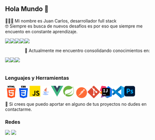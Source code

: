 ## Hola Mundo 👋
  👨🏽‍💻 Mi nombre es Juan Carlos, desarrollador full stack 
  <br>
  🤓 Siempre es busca de nuevos desafios es por eso que siempre me encuento en constante aprendizaje.
   
  
 ⠀⠀<img height="40" align="left" src="https://media.giphy.com/media/ie22ZfuaW35JnAlLXU/giphy.gif">
 <img height="40" align="left" src="https://media.giphy.com/media/ie22ZfuaW35JnAlLXU/giphy.gif">⠀
 <img height="40" align="left" src="https://media.giphy.com/media/ie22ZfuaW35JnAlLXU/giphy.gif">⠀
 <img height="40" align="left" src="https://media.giphy.com/media/ie22ZfuaW35JnAlLXU/giphy.gif">⠀⠀⠀⠀⠀⠀⠀⠀⠀⠀⠀⠀⠀⠀<img src="https://media.giphy.com/media/oGb5zFRuwGoc8/giphy.gif" align="left" width="90px"/>
 
 🧠 Actualmente me encuentro consolidando conocimientos en:
  
  <img height="25" align="left" src="https://img.shields.io/badge/React-20232A?style=for-the-badge&logo=react&logoColor=61DAFB">
  <img height="25" align="left" src="https://img.shields.io/badge/Vue.js-35495E?style=for-the-badge&logo=vue.js&logoColor=4FC08D">
  <img height="25" align="left" src="https://img.shields.io/badge/Bootstrap-563D7C?style=for-the-badge&logo=bootstrap&logoColor=white">
  
  <br>
  
  <br>
  
 ### Lenguajes y Herramientas
<img height="40" align="left" src="https://github.com/juancarlos2v/juancarlos2v/blob/2d3276d21141b75c45b22a19184d78efd46d994e/iconos/html-5.png">
<img height="40" align="left" src="https://github.com/juancarlos2v/juancarlos2v/blob/2d3276d21141b75c45b22a19184d78efd46d994e/iconos/css-3.png">
<img height="35" align="left" src="https://github.com/juancarlos2v/juancarlos2v/blob/2d3276d21141b75c45b22a19184d78efd46d994e/iconos/js.png">
<img height="35" align="left" src="https://github.com/juancarlos2v/juancarlos2v/blob/2d3276d21141b75c45b22a19184d78efd46d994e/iconos/java.png">
<img height="35" align="left" src="https://github.com/juancarlos2v/juancarlos2v/blob/2d3276d21141b75c45b22a19184d78efd46d994e/iconos/vue.png">
<img height="35" align="left" src="https://github.com/juancarlos2v/juancarlos2v/blob/2d3276d21141b75c45b22a19184d78efd46d994e/iconos/spring.png">
<img height="45" align="left" src="https://github.com/juancarlos2v/juancarlos2v/blob/eed0f48c875758c2b6e04e13b1cacc5f1645f8a4/iconos/postman.svg">
<img height="40" align="left" src="https://github.com/juancarlos2v/juancarlos2v/blob/84d56893dd963085b3fe2adb598c3191f4abae0b/iconos/git.png">
<img height="40" align="left" src="https://github.com/juancarlos2v/juancarlos2v/blob/84d56893dd963085b3fe2adb598c3191f4abae0b/iconos/intellij.png">
<img height="40" align="left" src="https://raw.githubusercontent.com/github/explore/80688e429a7d4ef2fca1e82350fe8e3517d3494d/topics/visual-studio-code/visual-studio-code.png">
<img height="35" align="left" src="https://github.com/juancarlos2v/juancarlos2v/blob/2d3276d21141b75c45b22a19184d78efd46d994e/iconos/photoshop.png">

<!--
<img height="40" align="left" src="">
<img height="40" align="left" src=""> -->
<br>
<br>

<br>
📩 Si crees que puedo aportar en alguno de tus proyectos no dudes en contactarme.

### Redes

<a href="https://www.linkedin.com/in/juancarlos-vilcherrez/"  target="_blank"> <img src="https://img.shields.io/badge/-Linkedin-0e76a8?style=flat-square&logo=Linkedin&logoColor=white&link=LINK-DO-SEU-LINKEDIN" /></a> 
<a href="https://www.instagram.com/juancarlos2v"  target="_blank"><img src="https://img.shields.io/badge/-Instagram-DF0174?style=flat-square&labelColor=DF0174&logo=instagram&logoColor=white&link=LINK-DO-SEU-INSTAGRAM"/></a> 
<!--
**juancarlos2v/juancarlos2v** is a ✨ _special_ ✨ repository because its `README.md` (this file) appears on your GitHub profile.

Here are some ideas to get you started:

- 🔭 I’m currently working on ...
- 🌱 I’m currently learning ...
- 👯 I’m looking to collaborate on ...
- 🤔 I’m looking for help with ...
- 💬 Ask me about ...
- 📫 How to reach me: ...
- 😄 Pronouns: ...
- ⚡ Fun fact: ...
-->
